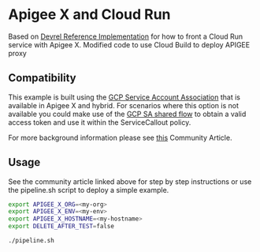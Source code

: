 # Apigee X and Cloud Run

Based on [Devrel Reference Implementation](https://github.com/apigee/devrel/tree/main/references/cloud-run) for how to front a Cloud Run service with Apigee X.
Modified code to use Cloud Build to deploy APIGEE proxy

## Compatibility

This example is built using the [GCP Service Account Association](https://cloud.google.com/apigee/docs/api-platform/security/google-auth/overview)
that is available in Apigee X and hybrid. For scenarios where this option is not
available you could make use of the [GCP SA shared flow](../gcp-sa-auth-shared-flow)
to obtain a valid access token and use it within the ServiceCallout policy.

For more background information please see [this](https://www.googlecloudcommunity.com/gc/Cloud-Product-Articles/Hosted-Targets-vs-Google-Cloud-Run/ta-p/76040)
Community Article.

## Usage

See the community article linked above for step by step instructions
or use the pipeline.sh script to deploy a simple example.

```sh
export APIGEE_X_ORG=<my-org>
export APIGEE_X_ENV=<my-env>
export APIGEE_X_HOSTNAME=<my-hostname>
export DELETE_AFTER_TEST=false

./pipeline.sh
```
